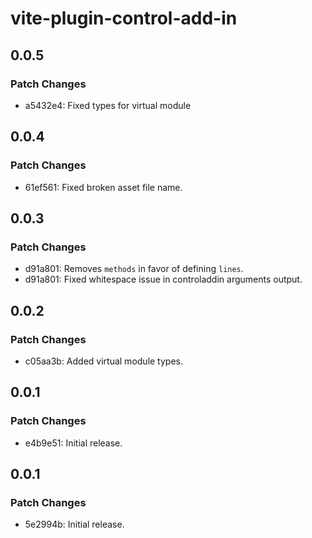 # vite-plugin-control-add-in

## 0.0.5

### Patch Changes

- a5432e4: Fixed types for virtual module

## 0.0.4

### Patch Changes

- 61ef561: Fixed broken asset file name.

## 0.0.3

### Patch Changes

- d91a801: Removes `methods` in favor of defining `lines`.
- d91a801: Fixed whitespace issue in controladdin arguments output.

## 0.0.2

### Patch Changes

- c05aa3b: Added virtual module types.

## 0.0.1

### Patch Changes

- e4b9e51: Initial release.

## 0.0.1

### Patch Changes

- 5e2994b: Initial release.
